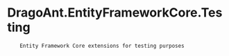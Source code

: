 # DragoAnt.EntityFrameworkCore.Testing

        Entity Framework Core extensions for testing purposes

